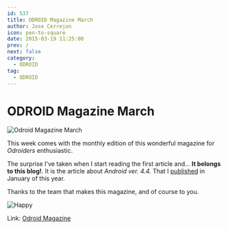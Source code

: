 ```yaml
---
id: 537
title: ODROID Magazine March
author: Jose Cerrejon
icon: pen-to-square
date: 2015-03-19 11:25:00
prev: /
next: false
category:
  - ODROID
tag:
  - ODROID
---
```


# ODROID Magazine March

![Odroid Magazine March](/images/2015/03/odroid_magazine_march.jpg)

This week comes with the monthly edition of this wonderful magazine for *Odroiders* enthusiastic.

The surprise I've taken when I start reading the first article and... **It belongs to this blog!**. It is the article about *Android ver. 4.4.* That I [published](/post.php?id=511) in January of this year.

Thanks to the team that makes this magazine, and of course to you.

![Happy](/css/sm/happy.png)

Link: [Odroid Magazine](http://magazine.odroid.com)
